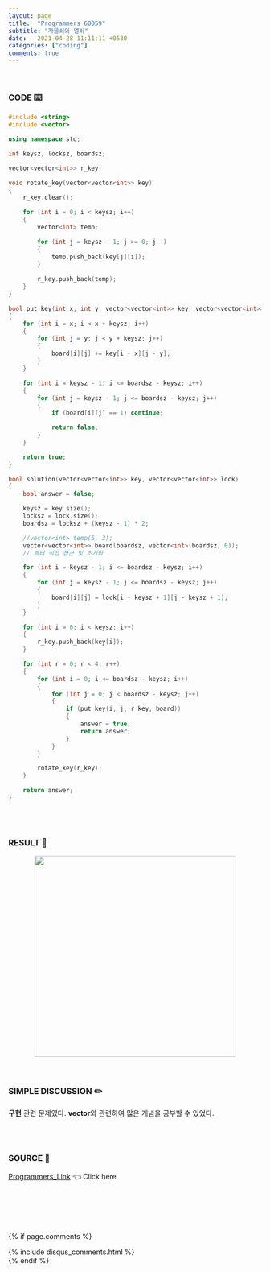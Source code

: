 ```yaml
---
layout: page
title:  "Programmers 60059"
subtitle: "자물쇠와 열쇠"
date:   2021-04-28 11:11:11 +0530
categories: ["coding"]
comments: true
---
```


<br>

### CODE ⌨️

```c++
#include <string>
#include <vector>

using namespace std;

int keysz, locksz, boardsz;

vector<vector<int>> r_key;

void rotate_key(vector<vector<int>> key)
{
    r_key.clear();

    for (int i = 0; i < keysz; i++)
    {
        vector<int> temp;

        for (int j = keysz - 1; j >= 0; j--)
        {
            temp.push_back(key[j][i]);
        }
        
        r_key.push_back(temp);
    }
}

bool put_key(int x, int y, vector<vector<int>> key, vector<vector<int>> board)
{
    for (int i = x; i < x + keysz; i++)
    {
        for (int j = y; j < y + keysz; j++)
        {
            board[i][j] += key[i - x][j - y];
        }
    }

    for (int i = keysz - 1; i <= boardsz - keysz; i++)
    {
        for (int j = keysz - 1; j <= boardsz - keysz; j++)
        {
            if (board[i][j] == 1) continue;

            return false;
        }
    }

    return true;
}

bool solution(vector<vector<int>> key, vector<vector<int>> lock)
{
    bool answer = false;

    keysz = key.size();
    locksz = lock.size();
    boardsz = locksz + (keysz - 1) * 2;

    //vector<int> temp(5, 3);
    vector<vector<int>> board(boardsz, vector<int>(boardsz, 0));
    // 벡터 직접 접근 및 초기화

    for (int i = keysz - 1; i <= boardsz - keysz; i++)
    {
        for (int j = keysz - 1; j <= boardsz - keysz; j++)
        {
            board[i][j] = lock[i - keysz + 1][j - keysz + 1];
        }
    }

    for (int i = 0; i < keysz; i++)
    {
        r_key.push_back(key[i]);
    }

    for (int r = 0; r < 4; r++)
    {
        for (int i = 0; i <= boardsz - keysz; i++)
        {
            for (int j = 0; j < boardsz - keysz; j++)
            {
                if (put_key(i, j, r_key, board))
                {
                    answer = true;
                    return answer;
                }
            }
        }

        rotate_key(r_key);
    }

    return answer;
}
```  

<br>
<br>

### RESULT 💛

<img src="{{ '/assets/programmers/p60059r.jpg' }}" style="width: 400px; height: auto; margin-left: auto; margin-right: auto; display: block;">  

<br>
<br>

### SIMPLE DISCUSSION ✏️

**구현** 관련 문제였다. **vector**와 관련하여 많은 개념을 공부할 수 있었다.  

<br>
<br>

### SOURCE 💎

[Programmers_Link][link] 👈 Click here  

<br>
<br>
<br>
<br>

{% if page.comments %}
<div id="post-disqus" class="container">
{% include disqus_comments.html %}
</div>
{% endif %}

[link]: https://programmers.co.kr/learn/courses/30/lessons/60059